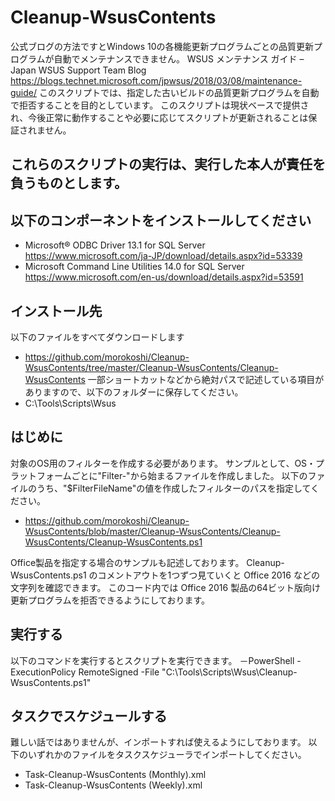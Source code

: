 # Cleanup-WsusContents
公式ブログの方法ですとWindows 10の各機能更新プログラムごとの品質更新プログラムが自動でメンテナンスできません。
WSUS メンテナンス ガイド – Japan WSUS Support Team Blog
https://blogs.technet.microsoft.com/jpwsus/2018/03/08/maintenance-guide/
このスクリプトでは、指定した古いビルドの品質更新プログラムを自動で拒否することを目的としています。
このスクリプトは現状ベースで提供され、今後正常に動作することや必要に応じてスクリプトが更新されることは保証されません。

## これらのスクリプトの実行は、実行した本人が責任を負うものとします。


## 以下のコンポーネントをインストールしてください
- Microsoft® ODBC Driver 13.1 for SQL Server https://www.microsoft.com/ja-JP/download/details.aspx?id=53339
- Microsoft Command Line Utilities 14.0 for SQL Server https://www.microsoft.com/en-us/download/details.aspx?id=53591


## インストール先
以下のファイルをすべてダウンロードします
- https://github.com/morokoshi/Cleanup-WsusContents/tree/master/Cleanup-WsusContents/Cleanup-WsusContents
一部ショートカットなどから絶対パスで記述している項目がありますので、以下のフォルダーに保存してください。
- C:\Tools\Scripts\Wsus

## はじめに
対象のOS用のフィルターを作成する必要があります。
サンプルとして、OS・プラットフォームごとに"Filter-"から始まるファイルを作成しました。
以下のファイルのうち、"$FilterFileName"の値を作成したフィルターのパスを指定してください。
- https://github.com/morokoshi/Cleanup-WsusContents/blob/master/Cleanup-WsusContents/Cleanup-WsusContents/Cleanup-WsusContents.ps1

Office製品を指定する場合のサンプルも記述しております。
Cleanup-WsusContents.ps1 のコメントアウトを1つずつ見ていくと Office 2016 などの文字列を確認できます。
このコード内では Office 2016 製品の64ビット版向け更新プログラムを拒否できるようにしております。


## 実行する
以下のコマンドを実行するとスクリプトを実行できます。
－PowerShell -ExecutionPolicy RemoteSigned -File "C:\Tools\Scripts\Wsus\Cleanup-WsusContents.ps1"


## タスクでスケジュールする
難しい話ではありませんが、インポートすれば使えるようにしております。
以下のいずれかのファイルをタスクスケジューラでインポートしてください。
- Task-Cleanup-WsusContents (Monthly).xml
- Task-Cleanup-WsusContents (Weekly).xml
